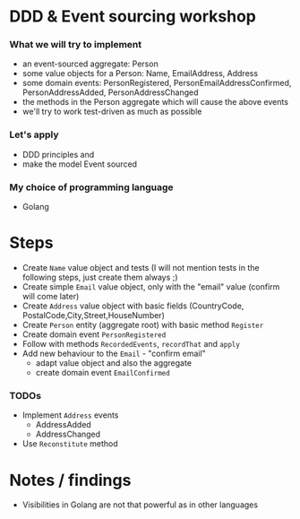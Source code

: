 # DDD & Event sourcing workshop

### What we will try to implement
* an event-sourced aggregate: Person
* some value objects for a Person: Name, EmailAddress, Address
* some domain events: PersonRegistered, PersonEmailAddressConfirmed, PersonAddressAdded, PersonAddressChanged
* the methods in the Person aggregate which will cause the above events
* we'll try to work test-driven as much as possible

### Let's apply 
 * DDD principles and 
 * make the model Event sourced

### My choice of programming language
 * Golang

# Steps
 * Create `Name` value object and tests (I will not mention tests in the following steps, just create them always ;)
 * Create simple `Email` value object, only with the "email" value (confirm will come later)
 * Create `Address` value object with basic fields (CountryCode, PostalCode,City,Street,HouseNumber)
 * Create `Person` entity (aggregate root) with basic method `Register`
 * Create domain event `PersonRegistered`
 * Follow with methods `RecordedEvents`, `recordThat` and `apply`
 * Add new behaviour to the `Email` - "confirm email" 
   * adapt value object and also the aggregate
   * create domain event `EmailConfirmed`
 
 
### TODOs
 * Implement `Address` events 
   * AddressAdded
   * AddressChanged
 * Use `Reconstitute` method
   
  
  
# Notes / findings
 * Visibilities in Golang are not that powerful as in other languages
 